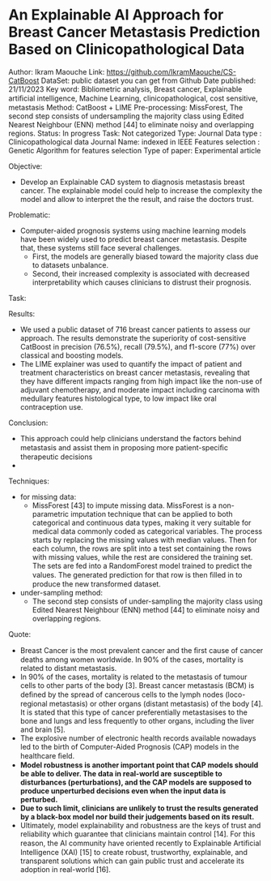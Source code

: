 # An Explainable AI Approach for Breast Cancer Metastasis Prediction Based on Clinicopathological Data

Author: Ikram Maouche
Link: https://github.com/IkramMaouche/CS-CatBoost
DataSet: public dataset you can get from Github
Date published: 21/11/2023
Key word: Bibliometric analysis, Breast cancer, Explainable artiﬁcial intelligence, Machine Learning, clinicopathological, cost sensitive, metastasis
Method: CatBoost   + LIME
Pre-processing: MissForest, The second step consists of undersampling the majority class using Edited Nearest Neighbour (ENN) method [44] to eliminate noisy and overlapping regions.
Status: In progress
Task: Not categorized
Type: Journal
Data type : Clinicopathological data
Journal Name: indexed in IEEE
Features selection : Genetic Algorithm for features selection
Type of paper: Experimental article

Objective:

- Develop an Explainable CAD system to diagnosis metastasis breast cancer. The explainable model could help to increase the complexity the model and allow to interpret the the result, and raise the doctors trust.

Problematic:

- Computer-aided prognosis systems using machine learning models have been widely used to
predict breast cancer metastasis. Despite that, these systems still face several challenges.
    - First, the models are generally biased toward the majority class due to datasets unbalance.
    - Second, their increased complexity is associated with decreased interpretability which causes clinicians to distrust their prognosis.

Task:

Results:

- We used a public dataset of 716 breast cancer patients to assess our approach. The results
demonstrate the superiority of cost-sensitive CatBoost in precision (76.5%), recall (79.5%), and f1-score (77%) over classical and boosting models.
- The LIME explainer was used to quantify the impact of patient and treatment characteristics on breast cancer metastasis, revealing that they have different impacts ranging from high impact like the non-use of adjuvant chemotherapy, and moderate impact including carcinoma with medullary features histological type, to low impact like oral contraception use.

Conclusion:

- This approach could help clinicians understand the factors behind metastasis and assist them in proposing more patient-speciﬁc therapeutic decisions
- 

Techniques:

- for missing data:
    - MissForest [43] to impute missing data. MissForest is a
    non-parametric imputation technique that can be applied to both categorical and continuous data types, making it very suitable for medical data commonly coded as categorical variables. The process starts by replacing the missing values with median values. Then for each column, the rows are split into a test set containing the rows with missing values, while the rest are considered the training set. The sets are fed into a RandomForest model trained to predict the values. The generated prediction for that row is then ﬁlled in to produce the new transformed dataset.
- under-sampling method:
    - The second step consists of under-sampling the majority class using Edited Nearest Neighbour (ENN) method [44] to eliminate noisy and overlapping regions.

Quote:

- Breast Cancer is the most prevalent cancer and the ﬁrst cause of cancer deaths among
women worldwide. In 90% of the cases, mortality is related to distant metastasis.
- In 90% of the cases, mortality is related to the metastasis of tumour cells to other parts of the body [3]. Breast cancer metastasis (BCM) is deﬁned by the spread of cancerous cells to the lymph nodes (loco-regional metastasis) or other organs (distant metastasis) of the body [4]. It is stated that this type of cancer preferentially metastasises to the bone and lungs and less frequently to other organs, including the liver and brain [5].
- The explosive number of electronic health records available nowadays led to the birth of Computer-Aided Prognosis (CAP) models in the healthcare ﬁeld.
- **Model robustness is another important point that CAP models should be able to deliver. The data in real-world are susceptible to disturbances (perturbations), and the CAP models are supposed to produce unperturbed decisions even when the input data is perturbed.**
- **Due to such limit, clinicians are unlikely to trust the results generated by a black-box model nor build their judgements based on its result.**
- Ultimately, model explainability and robustness are the keys of trust and reliability which guarantee that clinicians maintain control [14]. For this reason, the AI community have oriented recently to Explainable Artiﬁcial Intelligence (XAI) [15] to create robust, trustworthy, explainable, and transparent solutions which can gain public trust and accelerate its adoption
in real-world [16].